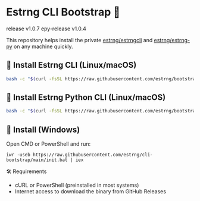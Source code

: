 # Estrng CLI Bootstrap 🚀

release v1.0.7
epy-release v1.0.4

This repository helps install the private [estrng/estrngcli](https://github.com/estrng/estrngcli) and [estrng/estrng-py](https://github.com/estrng/estrng-py) on any machine quickly.

## 🧪 Install Estrng CLI (Linux/macOS)

```bash
bash -c "$(curl -fsSL https://raw.githubusercontent.com/estrng/bootstrap/main/init.sh)"
```

## 🧪 Install Estrng Python CLI (Linux/macOS)

```bash
bash -c "$(curl -fsSL https://raw.githubusercontent.com/estrng/bootstrap/main/init-py.sh)"
```

## 🧪 Install (Windows)

Open CMD or PowerShell and run:

```pws
iwr -useb https://raw.githubusercontent.com/estrng/cli-bootstrap/main/init.bat | iex
```
🛠 Requirements

  - cURL or PowerShell (preinstalled in most systems)
  - Internet access to download the binary from GitHub Releases